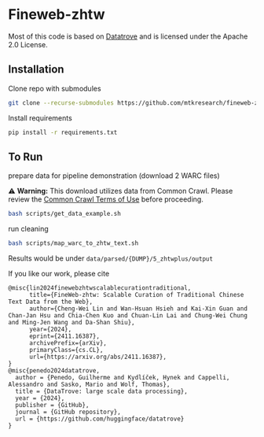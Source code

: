 # Fineweb-zhtw

Most of this code is based on [Datatrove](https://github.com/huggingface/datatrove) and is licensed under the Apache 2.0 License.

## Installation
Clone repo with submodules
```bash
git clone --recurse-submodules https://github.com/mtkresearch/fineweb-zhtw.git
```

Install requirements
```bash
pip install -r requirements.txt
```

## To Run

prepare data for pipeline demonstration (download 2 WARC files)

⚠️ **Warning:** This download utilizes data from Common Crawl. Please review the [Common Crawl Terms of Use](https://commoncrawl.org/terms-of-use) before proceeding.

```bash
bash scripts/get_data_example.sh
```

run cleaning
```bash
bash scripts/map_warc_to_zhtw_text.sh
```
Results would be under `data/parsed/{DUMP}/5_zhtwplus/output`

If you like our work, please cite
```
@misc{lin2024finewebzhtwscalablecurationtraditional,
      title={FineWeb-zhtw: Scalable Curation of Traditional Chinese Text Data from the Web}, 
      author={Cheng-Wei Lin and Wan-Hsuan Hsieh and Kai-Xin Guan and Chan-Jan Hsu and Chia-Chen Kuo and Chuan-Lin Lai and Chung-Wei Chung and Ming-Jen Wang and Da-Shan Shiu},
      year={2024},
      eprint={2411.16387},
      archivePrefix={arXiv},
      primaryClass={cs.CL},
      url={https://arxiv.org/abs/2411.16387}, 
}
@misc{penedo2024datatrove,
  author = {Penedo, Guilherme and Kydlíček, Hynek and Cappelli, Alessandro and Sasko, Mario and Wolf, Thomas},
  title = {DataTrove: large scale data processing},
  year = {2024},
  publisher = {GitHub},
  journal = {GitHub repository},
  url = {https://github.com/huggingface/datatrove}
}
```

